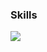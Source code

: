 ### Skills

<p align="left">
  <a href="https://skillicons.dev">
<img src="https://skillicons.dev/icons?i=anaconda,androidstudio,aws,azure,babel,bash,blender,bootstrap,bun,cpp,css,discordbots,django,docker,electron,express,fastapi,figma,firebase,flask,gatsby,gcp,git,github,githubactions,graphql,heroku,html,js,kubernetes,matlab,mongodb,mysql,nextjs,nginx,nodejs,npm,postman,powershell,pytorch,raspberrypi,react,redis,redux,regex,replit,rust,selenium,tailwind,tensorflow,ts,ubuntu,vercel,vite,webpack" />
  </a>
</p>
